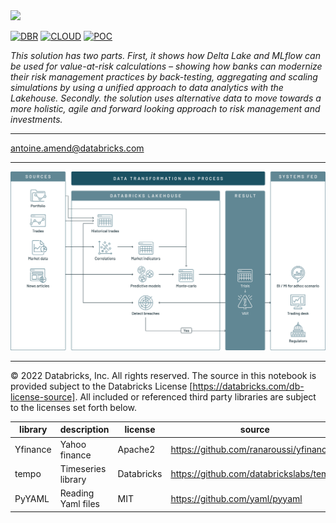 <img src=https://d1r5llqwmkrl74.cloudfront.net/notebooks/fsi/fs-lakehouse-logo-transparent.png width="600px">

[![DBR](https://img.shields.io/badge/DBR-10.4ML-red?logo=databricks&style=for-the-badge)](https://docs.databricks.com/release-notes/runtime/10.4ml.html)
[![CLOUD](https://img.shields.io/badge/CLOUD-ALL-blue?logo=googlecloud&style=for-the-badge)](https://cloud.google.com/databricks)
[![POC](https://img.shields.io/badge/POC-10_days-green?style=for-the-badge)](https://databricks.com/try-databricks)

*This solution has two parts. First, it shows how Delta Lake and MLflow can be used for value-at-risk calculations – showing how banks can modernize their risk management practices by back-testing, aggregating and scaling simulations by using a unified approach to data analytics with the Lakehouse. Secondly. the solution uses alternative data to move towards a more holistic, agile and forward looking approach to risk management and investments.*

___
<antoine.amend@databricks.com>

___

<img src='https://raw.githubusercontent.com/databricks-industry-solutions/value-at-risk/master/images/reference_architecture.png' width=800>

___

&copy; 2022 Databricks, Inc. All rights reserved. The source in this notebook is provided subject to the Databricks License [https://databricks.com/db-license-source].  All included or referenced third party libraries are subject to the licenses set forth below.

| library                                | description             | license    | source                                              |
|----------------------------------------|-------------------------|------------|-----------------------------------------------------|
| Yfinance                               | Yahoo finance           | Apache2    | https://github.com/ranaroussi/yfinance              |
| tempo                                  | Timeseries library      | Databricks | https://github.com/databrickslabs/tempo             |
| PyYAML                                 | Reading Yaml files      | MIT        | https://github.com/yaml/pyyaml                      |

